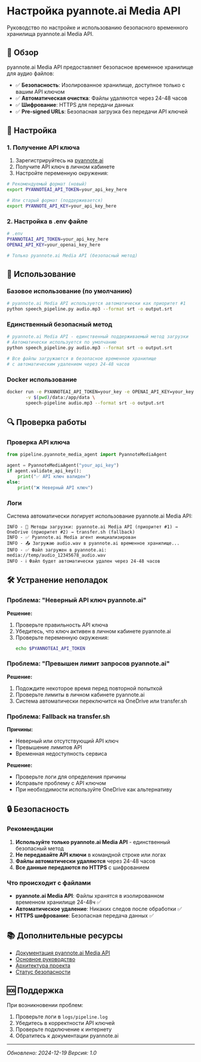 # Настройка pyannote.ai Media API

Руководство по настройке и использованию безопасного временного хранилища pyannote.ai Media API.

## 🎯 Обзор

pyannote.ai Media API предоставляет безопасное временное хранилище для аудио файлов:

- ✅ **Безопасность**: Изолированное хранилище, доступное только с вашим API ключом
- ✅ **Автоматическая очистка**: Файлы удаляются через 24-48 часов
- ✅ **Шифрование**: HTTPS для передачи данных
- ✅ **Pre-signed URLs**: Безопасная загрузка без передачи API ключей

## 🔧 Настройка

### 1. Получение API ключа

1. Зарегистрируйтесь на [pyannote.ai](https://pyannote.ai)
2. Получите API ключ в личном кабинете
3. Настройте переменную окружения:

```bash
# Рекомендуемый формат (новый)
export PYANNOTEAI_API_TOKEN=your_api_key_here

# Или старый формат (поддерживается)
export PYANNOTE_API_KEY=your_api_key_here
```

### 2. Настройка в .env файле

```bash
# .env
PYANNOTEAI_API_TOKEN=your_api_key_here
OPENAI_API_KEY=your_openai_key_here

# Только pyannote.ai Media API (безопасный метод)
```

## 🚀 Использование

### Базовое использование (по умолчанию)

```bash
# pyannote.ai Media API используется автоматически как приоритет #1
python speech_pipeline.py audio.mp3 --format srt -o output.srt
```

### Единственный безопасный метод

```bash
# pyannote.ai Media API - единственный поддерживаемый метод загрузки
# Автоматически используется по умолчанию
python speech_pipeline.py audio.mp3 --format srt -o output.srt

# Все файлы загружаются в безопасное временное хранилище
# с автоматическим удалением через 24-48 часов
```

### Docker использование

```bash
docker run -e PYANNOTEAI_API_TOKEN=your_key -e OPENAI_API_KEY=your_key \
       -v $(pwd)/data:/app/data \
       speech-pipeline audio.mp3 --format srt -o output.srt
```

## 🔍 Проверка работы

### Проверка API ключа

```python
from pipeline.pyannote_media_agent import PyannoteMediaAgent

agent = PyannoteMediaAgent("your_api_key")
if agent.validate_api_key():
    print("✅ API ключ валиден")
else:
    print("❌ Неверный API ключ")
```

### Логи

Система автоматически логирует использование pyannote.ai Media API:

```
INFO - 📁 Методы загрузки: pyannote.ai Media API (приоритет #1) → OneDrive (приоритет #2) → transfer.sh (fallback)
INFO - ✅ Pyannote.ai Media агент инициализирован
INFO - 📤 Загружаю audio.wav в pyannote.ai временное хранилище...
INFO - ✅ Файл загружен в pyannote.ai: media://temp/audio_12345678_audio.wav
INFO - ℹ️ Файл будет автоматически удален через 24-48 часов
```

## 🛠️ Устранение неполадок

### Проблема: "Неверный API ключ pyannote.ai"

**Решение:**
1. Проверьте правильность API ключа
2. Убедитесь, что ключ активен в личном кабинете pyannote.ai
3. Проверьте переменную окружения:
   ```bash
   echo $PYANNOTEAI_API_TOKEN
   ```

### Проблема: "Превышен лимит запросов pyannote.ai"

**Решение:**
1. Подождите некоторое время перед повторной попыткой
2. Проверьте лимиты в личном кабинете pyannote.ai
3. Система автоматически переключится на OneDrive или transfer.sh

### Проблема: Fallback на transfer.sh

**Причины:**
- Неверный или отсутствующий API ключ
- Превышение лимитов API
- Временная недоступность сервиса

**Решение:**
- Проверьте логи для определения причины
- Исправьте проблему с API ключом
- При необходимости используйте OneDrive как альтернативу

## 🔒 Безопасность

### Рекомендации

1. **Используйте только pyannote.ai Media API** - единственный безопасный метод
2. **Не передавайте API ключи** в командной строке или логах
3. **Файлы автоматически удаляются** через 24-48 часов
4. **Все данные передаются по HTTPS** с шифрованием

### Что происходит с файлами

- **pyannote.ai Media API**: Файлы хранятся в изолированном временном хранилище 24-48ч ✅
- **Автоматическое удаление**: Никаких следов после обработки ✅
- **HTTPS шифрование**: Безопасная передача данных ✅

## 📚 Дополнительные ресурсы

- [Документация pyannote.ai Media API](https://docs.pyannote.ai/tutorials/how-to-upload-files)
- [Основное руководство](../README.md)
- [Архитектура проекта](../planning.md)
- [Статус безопасности](../tasks.md)

## 🆘 Поддержка

При возникновении проблем:

1. Проверьте логи в `logs/pipeline.log`
2. Убедитесь в корректности API ключей
3. Проверьте подключение к интернету
4. Обратитесь к документации pyannote.ai

---

*Обновлено: 2024-12-19*
*Версия: 1.0*
